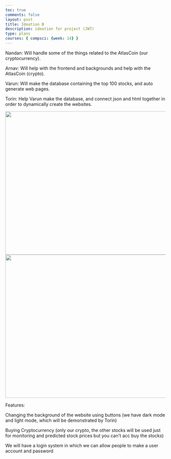 ```yaml
---
toc: true
comments: false
layout: post
title: Ideation B
description: ideation for project (JWT)
type: plans
courses: { compsci: {week: 14} }
---
```


Nandan: Will handle some of the things related to the AtlasCoin (our cryptocurrency). 

Arnav: Will help with the frontend and backgrounds and help with the AtlasCoin (crypto).

Varun: Will make the database containing the top 100 stocks, and auto generate web pages.  

Torin: Help Varun make the database, and connect json and html together in order to dynamically create the websites. 

<img src = "{{site.baseurl}}/images/Ideation_B.png" width = "800" height = "450">

<img src = "{{site.baseurl}}/images/Ideation_B_Stock.png" width = "800" height = "450">


Features:

Changing the background of the website using buttons (we have dark mode and light mode, which will be demonstrated by Torin)

Buying Cryptocurrency (only our crypto, the other stocks will be used just for monitoring and predicted stock prices but you can't acc buy the stocks)

We will have a login system in which we can allow people to make a user account and password